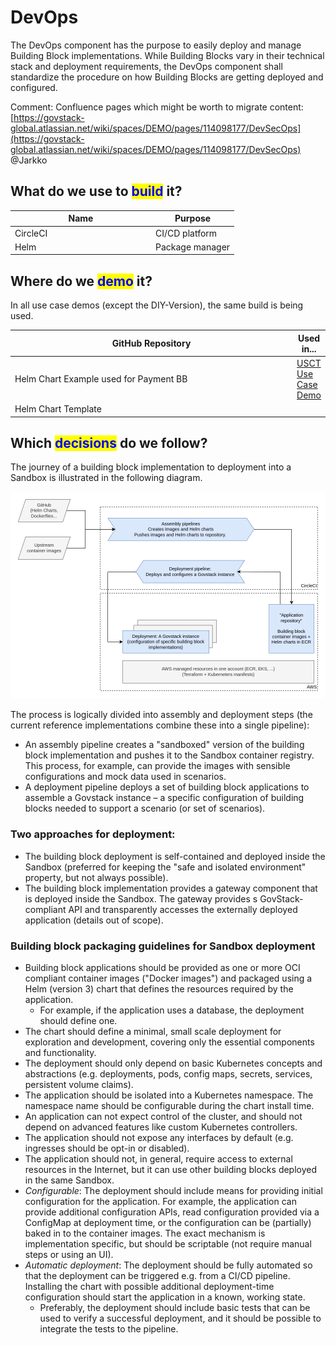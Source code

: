 # DevOps

The DevOps component has the purpose to easily deploy and manage Building Block implementations. While Building Blocks vary in their technical stack and deployment requirements, the DevOps component shall standardize the procedure on how Building Blocks are getting deployed and configured.

Comment: Confluence pages which might be worth to migrate content: [https://govstack-global.atlassian.net/wiki/spaces/DEMO/pages/114098177/DevSecOps](https://govstack-global.atlassian.net/wiki/spaces/DEMO/pages/114098177/DevSecOps) @Jarkko

## What do we use to <mark style="color:blue;">build</mark> it?

<table><thead><tr><th width="211">Name</th><th>Purpose</th></tr></thead><tbody><tr><td>CircleCI</td><td>CI/CD platform</td></tr><tr><td>Helm</td><td>Package manager</td></tr></tbody></table>

## Where do we <mark style="color:blue;">demo</mark> it?

In all use case demos (except the DIY-Version), the same build is being used.

<table><thead><tr><th width="500">GitHub Repository</th><th>Used in...</th></tr></thead><tbody><tr><td>Helm Chart Example used for Payment BB</td><td><a href="../access-demos/usct-use-case.md">USCT Use Case Demo</a></td></tr><tr><td>Helm Chart Template</td><td></td></tr></tbody></table>

## Which <mark style="color:blue;">decisions</mark> do we follow?

The journey of a building block implementation to deployment into a Sandbox is illustrated in the following diagram.

![Sandbox infrastructure diagram](assets/sandbox-infrastructure.drawio.png)

The process is logically divided into assembly and deployment steps (the current reference implementations combine these into a single pipeline):

* An assembly pipeline creates a "sandboxed" version of the building block implementation and pushes it to the Sandbox container registry. This process, for example, can provide the images with sensible configurations and mock data used in scenarios.
* A deployment pipeline deploys a set of building block applications to assemble a Govstack instance – a specific configuration of building blocks needed to support a scenario (or set of scenarios).

### Two approaches for deployment:

* The building block deployment is self-contained and deployed inside the Sandbox (preferred for keeping the "safe and isolated environment" property, but not always possible).
* The building block implementation provides a gateway component that is deployed inside the Sandbox. The gateway provides s GovStack-compliant API and transparently accesses the externally deployed application (details out of scope).

### Building block packaging guidelines for Sandbox deployment

* Building block applications should be provided as one or more OCI compliant container images ("Docker images") and packaged using a Helm (version 3) chart that defines the resources required by the application.
  * For example, if the application uses a database, the deployment should define one.
* The chart should define a minimal, small scale deployment for exploration and development, covering only the essential components and functionality.
* The deployment should only depend on basic Kubernetes concepts and abstractions (e.g. deployments, pods, config maps, secrets, services, persistent volume claims).
* The application should be isolated into a Kubernetes namespace. The namespace name should be configurable during the chart install time.
* An application can not expect control of the cluster, and should not depend on advanced features like custom Kubernetes controllers.
* The application should not expose any interfaces by default (e.g. ingresses should be opt-in or disabled).
* The application should not, in general, require access to external resources in the Internet, but it can use other building blocks deployed in the same Sandbox.
* _Configurable_: The deployment should include means for providing initial configuration for the application. For example, the application can provide additional configuration APIs, read configuration provided via a ConfigMap at deployment time, or the configuration can be (partially) baked in to the container images. The exact mechanism is implementation specific, but should be scriptable (not require manual steps or using an UI).
* _Automatic deployment_: The deployment should be fully automated so that the deployment can be triggered e.g. from a CI/CD pipeline. Installing the chart with possible additional deployment-time configuration should start the application in a known, working state.
  * Preferably, the deployment should include basic tests that can be used to verify a successful deployment, and it should be possible to integrate the tests to the pipeline.
